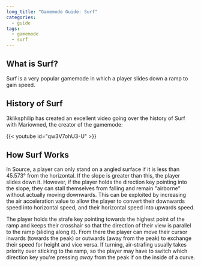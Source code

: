 ```yaml
---
long_title: "Gamemode Guide: Surf"
categories:
  - guide
tags:
  - gamemode
  - surf
---
```


## What is Surf?

Surf is a very popular gamemode in which a player slides down a ramp to gain speed.

## History of Surf

3kliksphilip has created an excellent video going over the history of Surf with Mariowned, the creator of the gamemode:

{{< youtube id="qw3V7ohU3-U" >}}

## How Surf Works

In Source, a player can only stand on a angled surface if it is less than 45.573° from the horizontal. If the slope is greater than this, the player slides down it. However, if the player holds the direction key pointing into the slope, they can stall themselves from falling and remain "airborne" without actually moving downwards. This can be exploited by increasing the air acceleration value to allow the player to convert their downwards speed into horizontal speed, and their horizontal speed into upwards speed.

The player holds the strafe key pointing towards the highest point of the ramp and keeps their crosshair so that the direction of their view is parallel to the ramp (sliding along it). From there the player can move their cursor inwards (towards the peak) or outwards (away from the peak) to exchange their speed for height and vice versa. If turning, air-strafing usually takes priority over sticking to the ramp, so the player may have to switch which direction key you're pressing *away* from the peak if on the inside of a curve.